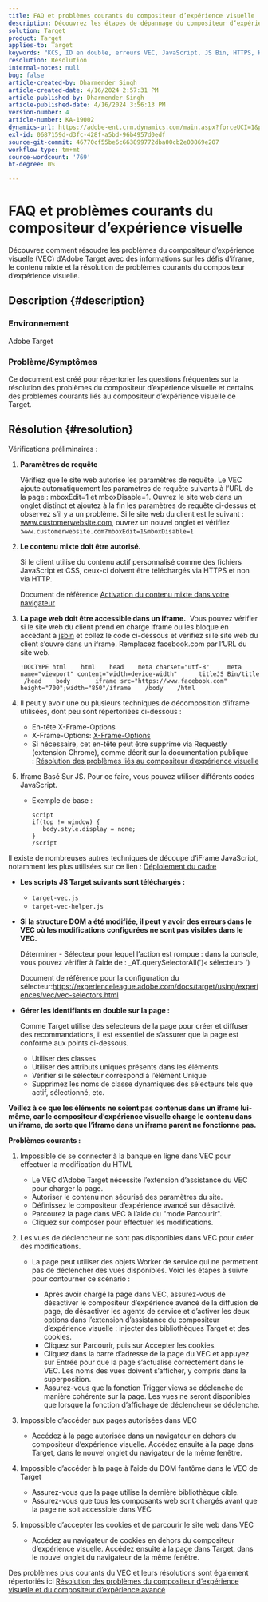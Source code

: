 ```yaml
---
title: FAQ et problèmes courants du compositeur d’expérience visuelle
description: Découvrez les étapes de dépannage du compositeur d’expérience visuelle (VEC) d’Adobe Target et comment gérer les problèmes d’iframe et de contenu mixte.
solution: Target
product: Target
applies-to: Target
keywords: "KCS, ID en double, erreurs VEC, JavaScript, JS Bin, HTTPS, HTTP, CSS, structure DOM, EEC, problèmes de chargement du VEC, DOM fantôme, composants web, FAQ"
resolution: Resolution
internal-notes: null
bug: false
article-created-by: Dharmender Singh
article-created-date: 4/16/2024 2:57:31 PM
article-published-by: Dharmender Singh
article-published-date: 4/16/2024 3:56:13 PM
version-number: 4
article-number: KA-19002
dynamics-url: https://adobe-ent.crm.dynamics.com/main.aspx?forceUCI=1&pagetype=entityrecord&etn=knowledgearticle&id=1bad9da0-01fc-ee11-a1fe-6045bd026dc7
exl-id: 0687159d-d3fc-428f-a5bd-96b4957d0edf
source-git-commit: 46770cf55be6c663899772dba00cb2e00869e207
workflow-type: tm+mt
source-wordcount: '769'
ht-degree: 0%

---
```


# FAQ et problèmes courants du compositeur d’expérience visuelle


Découvrez comment résoudre les problèmes du compositeur d’expérience visuelle (VEC) d’Adobe Target avec des informations sur les défis d’iframe, le contenu mixte et la résolution de problèmes courants du compositeur d’expérience visuelle.

## Description {#description}


### Environnement

Adobe Target

### Problème/Symptômes

Ce document est créé pour répertorier les questions fréquentes sur la résolution des problèmes du compositeur d’expérience visuelle et certains des problèmes courants liés au compositeur d’expérience visuelle de Target.


## Résolution {#resolution}


Vérifications préliminaires :

1. <b>Paramètres de requête</b>

   Vérifiez que le site web autorise les paramètres de requête. Le VEC ajoute automatiquement les paramètres de requête suivants à l’URL de la page : mboxEdit=1 et mboxDisable=1. Ouvrez le site web dans un onglet distinct et ajoutez à la fin les paramètres de requête ci-dessus et observez s’il y a un problème. Si le site web du client est le suivant : www.customerwebsite.com, ouvrez un nouvel onglet et vérifiez :`www.customerwebsite.com?mboxEdit=1&mboxDisable=1`
2. <b>Le contenu mixte doit être autorisé.</b>

   Si le client utilise du contenu actif personnalisé comme des fichiers JavaScript et CSS, ceux-ci doivent être téléchargés via HTTPS et non via HTTP.

   Document de référence [Activation du contenu mixte dans votre navigateur](https://experienceleague.adobe.com/docs/target/using/experiences/vec/troubleshoot-composer/mixed-content.html?lang=en)
3. <b>La page web doit être accessible dans un iframe.</b>. Vous pouvez vérifier si le site web du client prend en charge iframe ou les bloque en accédant à [jsbin](https://jsbin.com/) et collez le code ci-dessous et vérifiez si le site web du client s’ouvre dans un iframe. Remplacez facebook.com par l’URL du site web.






   ```
   !DOCTYPE html    html    head    meta charset="utf-8"     meta name="viewport" content="width=device-width"      titleJS Bin/title     /head    body       iframe src="https://www.facebook.com" height="700";width="850"/iframe    /body    /html
   ```




4. Il peut y avoir une ou plusieurs techniques de décomposition d’iframe utilisées, dont peu sont répertoriées ci-dessous :
   - En-tête X-Frame-Options
   - X-Frame-Options: [X-Frame-Options](https://developer.mozilla.org/en-US/docs/Web/HTTP/Headers/X-Frame-Options)
   - Si nécessaire, cet en-tête peut être supprimé via Requestly (extension Chrome), comme décrit sur la documentation publique : [Résolution des problèmes liés au compositeur d’expérience visuelle](https://experienceleague.adobe.com/docs/target/using/experiences/vec/troubleshoot-composer/troubleshooting-issues-related-to-the-visual-experience-composer-vec.html?lang=en)
5. Iframe Basé Sur JS. Pour ce faire, vous pouvez utiliser différents codes JavaScript.
   - Exemple de base : 

     ```
     script
     if(top != window) {
        body.style.display = none;    
     }
     /script
     ```

Il existe de nombreuses autres techniques de découpe d’iFrame JavaScript, notamment les plus utilisées sur ce lien : [Déploiement du cadre](https://seclab.stanford.edu/websec/framebusting/framebust.pdf)


- <b>Les scripts JS Target suivants sont téléchargés :</b>

   - `target-vec.js`
   - `target-vec-helper.js`
- <b>Si la structure DOM a été modifiée, il peut y avoir des erreurs dans le VEC où les modifications configurées ne sont pas visibles dans le VEC.</b>

  Déterminer - Sélecteur pour lequel l’action est rompue : dans la console, vous pouvez vérifier à l’aide de : _AT.querySelectorAll(&#39;)`<` sélecteur`>` &#39;)

  Document de référence pour la configuration du sélecteur:https://experienceleague.adobe.com/docs/target/using/experiences/vec/vec-selectors.html
- <b>Gérer les identifiants en double sur la page :</b>

  Comme Target utilise des sélecteurs de la page pour créer et diffuser des recommandations, il est essentiel de s’assurer que la page est conforme aux points ci-dessous.

   - Utiliser des classes
   - Utiliser des attributs uniques présents dans les éléments
   - Vérifier si le sélecteur correspond à l’élément Unique
   - Supprimez les noms de classe dynamiques des sélecteurs tels que actif, sélectionné, etc.


<b>Veillez à ce que les éléments ne soient pas contenus dans un iframe lui-même, car le compositeur d’expérience visuelle charge le contenu dans un iframe, de sorte que l’iframe dans un iframe parent ne fonctionne pas.</b>

<b>Problèmes courants : </b>

1. Impossible de se connecter à la banque en ligne dans VEC pour effectuer la modification du HTML
   - Le VEC d’Adobe Target nécessite l’extension d’assistance du VEC pour charger la page.
   - Autoriser le contenu non sécurisé des paramètres du site.
   - Définissez le compositeur d’expérience avancé sur désactivé.
   - Parcourez la page dans VEC à l’aide du &quot;mode Parcourir&quot;.
   - Cliquez sur composer pour effectuer les modifications.
2. Les vues de déclencheur ne sont pas disponibles dans VEC pour créer des modifications.

   - La page peut utiliser des objets Worker de service qui ne permettent pas de déclencher des vues disponibles. Voici les étapes à suivre pour contourner ce scénario :

      - Après avoir chargé la page dans VEC, assurez-vous de désactiver le compositeur d’expérience avancé de la diffusion de page, de désactiver les agents de service et d’activer les deux options dans l’extension d’assistance du compositeur d’expérience visuelle : injecter des bibliothèques Target et des cookies.
      - Cliquez sur Parcourir, puis sur Accepter les cookies.
      - Cliquez dans la barre d’adresse de la page du VEC et appuyez sur Entrée pour que la page s’actualise correctement dans le VEC. Les noms des vues doivent s’afficher, y compris dans la superposition.
      - Assurez-vous que la fonction Trigger views se déclenche de manière cohérente sur la page. Les vues ne seront disponibles que lorsque la fonction d’affichage de déclencheur se déclenche.
3. Impossible d’accéder aux pages autorisées dans VEC

   - Accédez à la page autorisée dans un navigateur en dehors du compositeur d’expérience visuelle. Accédez ensuite à la page dans Target, dans le nouvel onglet du navigateur de la même fenêtre.
4. Impossible d’accéder à la page à l’aide du DOM fantôme dans le VEC de Target

   - Assurez-vous que la page utilise la dernière bibliothèque cible.
   - Assurez-vous que tous les composants web sont chargés avant que la page ne soit accessible dans VEC
5. Impossible d’accepter les cookies et de parcourir le site web dans VEC

   - Accédez au navigateur de cookies en dehors du compositeur d’expérience visuelle. Accédez ensuite à la page dans Target, dans le nouvel onglet du navigateur de la même fenêtre.


Des problèmes plus courants du VEC et leurs résolutions sont également répertoriés ici
[Résolution des problèmes du compositeur d’expérience visuelle et du compositeur d’expérience avancé](https://experienceleague.adobe.com/docs/target/using/experiences/vec/troubleshoot-composer/troubleshoot-composer.html?lang=en)
